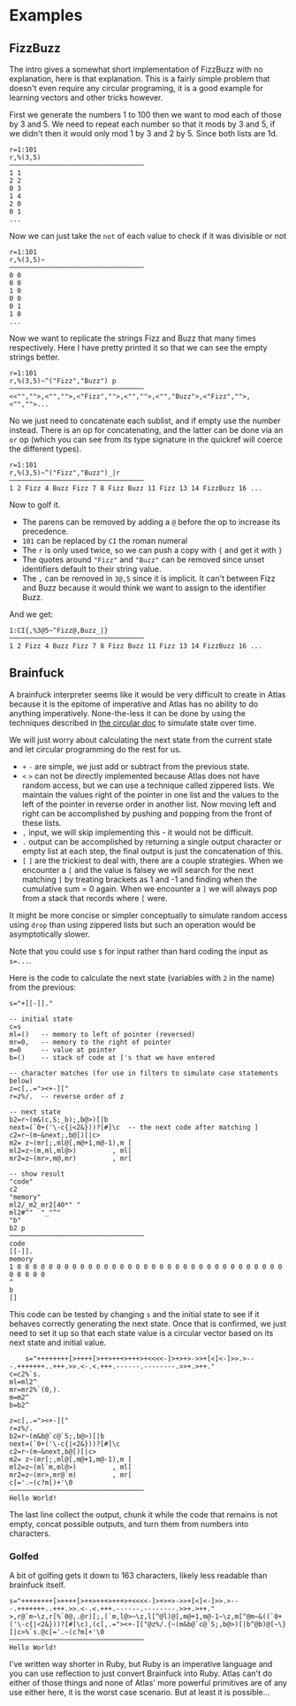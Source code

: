 # Examples

## FizzBuzz

The intro gives a somewhat short implementation of FizzBuzz with no explanation, here is that explanation. This is a fairly simple problem that doesn't even require any circular programing, it is a good example for learning vectors and other tricks however.

First we generate the numbers 1 to 100 then we want to mod each of those by 3 and 5. We need to repeat each number so that it mods by 3 and 5, if we didn't then it would only mod 1 by 3 and 2 by 5. Since both lists are 1d.

    r=1:101
    r,%(3,5)
    ──────────────────────────────────
    1 1
    2 2
    0 3
    1 4
    2 0
    0 1
    ...

Now we can just take the `not` of each value to check if it was divisible or not

    r=1:101
    r,%(3,5)~
    ──────────────────────────────────
    0 0
    0 0
    1 0
    0 0
    0 1
    1 0
    ...

Now we want to replicate the strings Fizz and Buzz that many times respectively. Here I have pretty printed it so that we can see the empty strings better.

    r=1:101
    r,%(3,5)~^("Fizz","Buzz") p
    ──────────────────────────────────
    <<"","">,<"","">,<"Fizz","">,<"","">,<"","Buzz">,<"Fizz","">,<"","">...

No we just need to concatenate each sublist, and if empty use the number instead. There is an op for concatenating, and the latter can be done via an `or` op (which you can see from its type signature in the quickref will coerce the different types).

    r=1:101
    r,%(3,5)~^("Fizz","Buzz")_|r
    ──────────────────────────────────
    1 2 Fizz 4 Buzz Fizz 7 8 Fizz Buzz 11 Fizz 13 14 FizzBuzz 16 ...

Now to golf it.

-   The parens can be removed by adding a `@` before the op to increase its precedence.
-   `101` can be replaced by `CI` the roman numeral
-   The `r` is only used twice, so we can push a copy with `{` and get it with `}`
-   The quotes around `"Fizz"` and `"Buzz"` can be removed since unset identifiers default to their string value.
-   The `,` can be removed in `3@,5` since it is implicit. It can't between Fizz and Buzz because it would think we want to assign to the identifier Buzz.

And we get:

    1:CI{,%3@5~^Fizz@,Buzz_|}
    ──────────────────────────────────
    1 2 Fizz 4 Buzz Fizz 7 8 Fizz Buzz 11 Fizz 13 14 FizzBuzz 16 ...

## Brainfuck

A brainfuck interpreter seems like it would be very difficult to create in Atlas because it is the epitome of imperative and Atlas has no ability to do anything imperatively. None-the-less it can be done by using the techniques described in [the circular doc](circular.md) to simulate state over time.

We will just worry about calculating the next state from the current state and let circular programming do the rest for us.

-   `+` `-` are simple, we just add or subtract from the previous state.
-   `<` `>` can not be directly implemented because Atlas does not have random access, but we can use a technique called zippered lists. We maintain the values right of the pointer in one list and the values to the left of the pointer in reverse order in another list. Now moving left and right can be accomplished by pushing and popping from the front of these lists.
-   `,` input, we will skip implementing this - it would not be difficult.
-   `.` output can be accomplished by returning a single output character or empty list at each step, the final output is just the concatenation of this.
-   `[` `]` are the trickiest to deal with, there are a couple strategies. When we encounter a `[` and the value is falsey we will search for the next matching `]` by treating brackets as 1 and -1 and finding when the cumulative sum = 0 again. When we encounter a `]` we will always pop from a stack that records where `[` were.

It might be more concise or simpler conceptually to simulate random access using `drop` than using zippered lists but such an operation would be asymptotically slower.

Note that you could use `$` for input rather than hard coding the input as `s=...`.

Here is the code to calculate the next state (variables with `2` in the name) from the previous:

    s="+[[-]]."

    -- initial state
    c=s
    ml=()   -- memory to left of pointer (reversed)
    mr=0,   -- memory to the right of pointer
    m=0     -- value at pointer
    b=()    -- stack of code at ['s that we have entered

    -- character matches (for use in filters to simulate case statements below)
    z=c[,.="><+-]["
    r=z%/.  -- reverse order of z

    -- next state
    b2=r~(m&(c,S;_b);,b@>)[|b
    next=(`0+('\-c{|<2&}))?[#]\c  -- the next code after matching ]
    c2=r~(m~&next;,b@[)[|c>
    m2= z~(mr[;,ml@[,m@+1,m@-1),m [
    ml2=z~(m,ml,ml@>)         , ml[
    mr2=z~(mr>,m@,mr)         , mr[

    -- show result
    "code"
    c2
    "memory"
    ml2/_m2_mr2[40*" "
    ml2#^"  "_"^"
    "b"
    b2 p
    ──────────────────────────────────
    code
    [[-]].
    memory
    1 0 0 0 0 0 0 0 0 0 0 0 0 0 0 0 0 0 0 0 0 0 0 0 0 0 0 0 0 0 0 0 0 0 0 0 0 0 0 0
    ^
    b
    []

This code can be tested by changing `s` and the initial state to see if it behaves correctly generating the next state. Once that is confirmed, we just need to set it up so that each state value is a circular vector based on its next state and initial value.

        s="++++++++[>++++[>++>+++>+++>+<<<<-]>+>+>->>+[<]<-]>>.>---.+++++++..+++.>>.<-.<.+++.------.--------.>>+.>++."
    c=c2%`s.
    ml=ml2^
    mr=mr2%`(0,).
    m=m2^
    b=b2^

    z=c[,.="><+-]["
    r=z%/.
    b2=r~(m&b@`c@`S;,b@>)[|b
    next=(`0+('\-c{|<2&}))?[#]\c
    c2=r~(m~&next,b@[)[|c>
    m2= z~(mr[;,ml@[,m@+1,m@-1),m [
    ml2=z~(ml`m,ml@>)         , ml[
    mr2=z~(mr>,mr@`m)         , mr[
    c[='.~(c?m[)+'\0
    ──────────────────────────────────
    Hello World!

The last line collect the output, chunk it while the code that remains is not empty, concat possible outputs, and turn them from numbers into characters.

### Golfed

A bit of golfing gets it down to 163 characters, likely less readable than brainfuck itself.

    s="++++++++[>++++[>++>+++>+++>+<<<<-]>+>+>->>+[<]<-]>>.>---.+++++++..+++.>>.<-.<.+++.------.--------.>>+.>++."
    >,r@`m~\z,r[%`0@,.@r)[;,(`m,l@>~\z,l[^@l)@[,m@+1,m@-1~\z,m[^@m~&((`0+('\-c{|<2&}))?[#]\c),(c[,.="><+-]["@z%/.{~(m&b@`c@`S;,b@>)[|b^@b)@[~\}[|c>%`s.@c[='.~(c?m[+'\0
    ──────────────────────────────────
    Hello World!

I've written way shorter in Ruby, but Ruby is an imperative language and you can use reflection to just convert Brainfuck into Ruby. Atlas can't do either of those things and none of Atlas' more powerful primitives are of any use either here, it is the worst case scenario. But at least it is possible...